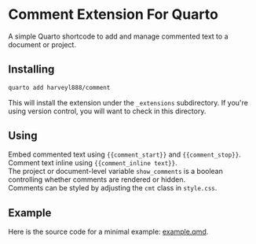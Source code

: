 # Comment Extension For Quarto

A simple Quarto shortcode to add and manage commented text to a document or project.

## Installing

```bash
quarto add harveyl888/comment
```

This will install the extension under the `_extensions` subdirectory.
If you're using version control, you will want to check in this directory.

## Using

Embed commented text using `{{comment_start}}` and `{{comment_stop}}`.  Comment text inline using `{{comment_inline text}}`.  
The project or document-level variable `show_comments` is a boolean controlling whether comments are rendered or hidden.  
Comments can be styled by adjusting the `cmt` class in `style.css`.

## Example

Here is the source code for a minimal example: [example.qmd](example.qmd).

